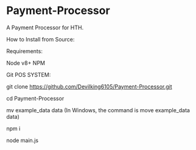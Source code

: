 # Payment-Processor 
A Payment Processor for HTH.

How to Install from Source:


Requirements:  



Node v8+
NPM  




Git POS SYSTEM:
 

git clone https://github.com/Devilking6105/Payment-Processor.git 

cd Payment-Processor 

mv example_data data (In Windows, the command is move example_data data)

npm i

node main.js

